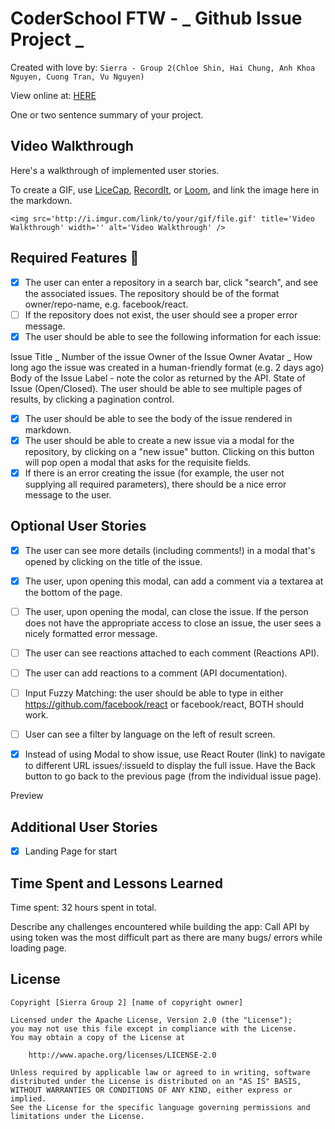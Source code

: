 # CoderSchool FTW - _ Github Issue Project _

Created with love by: `Sierra - Group 2(Chloe Shin, Hai Chung, Anh Khoa Nguyen, Cuong Tran, Vu Nguyen)`

View online at: [HERE](https://group2-cchub.netlify.com)

One or two sentence summary of your project.

## Video Walkthrough

Here's a walkthrough of implemented user stories.

To create a GIF, use [LiceCap](http://www.cockos.com/licecap/), [RecordIt](http://www.recordit.co), or [Loom](http://www.useloom.com), and link the image here in the markdown.

```
<img src='http://i.imgur.com/link/to/your/gif/file.gif' title='Video Walkthrough' width='' alt='Video Walkthrough' />
```


## Required Features 🎯

- [x] The user can enter a repository in a search bar, click "search", and see the associated issues. The repository should be of the format owner/repo-name, e.g. facebook/react.
- [ ] If the repository does not exist, the user should see a proper error message.
- [x] The user should be able to see the following information for each issue:

Issue Title _ Number of the issue
Owner of the Issue
Owner Avatar _ How long ago the issue was created in a human-friendly format (e.g. 2 days ago)
Body of the Issue
Label - note the color as returned by the API.
State of Issue (Open/Closed).
The user should be able to see multiple pages of results, by clicking a pagination control.

- [x] The user should be able to see the body of the issue rendered in markdown.
- [x] The user should be able to create a new issue via a modal for the repository, by clicking on a "new issue" button. Clicking on this button will pop open a modal that asks for the requisite fields.
- [x] If there is an error creating the issue (for example, the user not supplying all required parameters), there should be a nice error message to the user.

## Optional User Stories

- [x] The user can see more details (including comments!) in a modal that's opened by clicking on the title of the issue.
- [x] The user, upon opening this modal, can add a comment via a textarea at the bottom of the page.
- [ ] The user, upon opening the modal, can close the issue. If the person does not have the appropriate access to close an issue, the user sees a nicely formatted error message.
- [ ] The user can see reactions attached to each comment (Reactions API).
- [ ] The user can add reactions to a comment (API documentation).

- [ ] Input Fuzzy Matching: the user should be able to type in either https://github.com/facebook/react or facebook/react, BOTH should work.


- [ ] User can see a filter by language on the left of result screen.
- [x] Instead of using Modal to show issue, use React Router (link) to navigate to different URL issues/:issueId to display the full issue. Have the Back button to go back to the previous page (from the individual issue page).

Preview

## Additional User Stories

- [x] Landing Page for start

## Time Spent and Lessons Learned

Time spent: 32 hours spent in total.

Describe any challenges encountered while building the app:
Call API by using token was the most difficult part as there are many bugs/ errors while loading page. 


## License

    Copyright [Sierra Group 2] [name of copyright owner]

    Licensed under the Apache License, Version 2.0 (the "License");
    you may not use this file except in compliance with the License.
    You may obtain a copy of the License at

        http://www.apache.org/licenses/LICENSE-2.0

    Unless required by applicable law or agreed to in writing, software
    distributed under the License is distributed on an "AS IS" BASIS,
    WITHOUT WARRANTIES OR CONDITIONS OF ANY KIND, either express or implied.
    See the License for the specific language governing permissions and
    limitations under the License.

